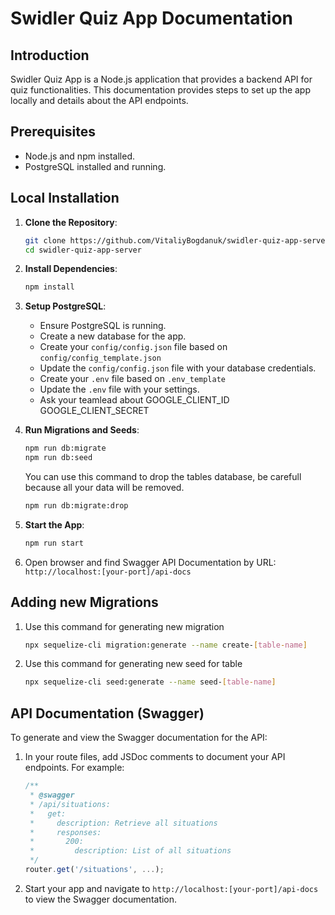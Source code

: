 # Swidler Quiz App Documentation

## Introduction

Swidler Quiz App is a Node.js application that provides a backend API for quiz functionalities. This documentation provides steps to set up the app locally and details about the API endpoints.

## Prerequisites

- Node.js and npm installed.
- PostgreSQL installed and running.

## Local Installation

1. **Clone the Repository**:
   ```bash
   git clone https://github.com/VitaliyBogdanuk/swidler-quiz-app-server.git
   cd swidler-quiz-app-server
   ```

2. **Install Dependencies**:
   ```bash
   npm install
   ```

3. **Setup PostgreSQL**:
   - Ensure PostgreSQL is running.
   - Create a new database for the app.
   - Create your `config/config.json` file based on `config/config_template.json`
   - Update the `config/config.json` file with your database credentials.
   - Create your `.env` file based on `.env_template`
   - Update the `.env` file with your settings.
   - Ask your teamlead about GOOGLE_CLIENT_ID GOOGLE_CLIENT_SECRET

4. **Run Migrations and Seeds**:
   ```bash
   npm run db:migrate
   npm run db:seed
   ```

   You can use this command to drop the tables database, be carefull because all your data will be removed.
   ```bash
   npm run db:migrate:drop
   ```

5. **Start the App**:
   ```bash
   npm run start
   ```

6. Open browser and find Swagger API Documentation by URL: `http://localhost:[your-port]/api-docs`

## Adding new Migrations
1. Use this command for generating new migration
   ```bash
   npx sequelize-cli migration:generate --name create-[table-name]
   ```

2. Use this command for generating new seed for table
   ```bash
   npx sequelize-cli seed:generate --name seed-[table-name]
   ```

## API Documentation (Swagger)

To generate and view the Swagger documentation for the API:

1. In your route files, add JSDoc comments to document your API endpoints. For example:

   ```javascript
   /**
    * @swagger
    * /api/situations:
    *   get:
    *     description: Retrieve all situations
    *     responses:
    *       200:
    *         description: List of all situations
    */
   router.get('/situations', ...);
   ```

2. Start your app and navigate to `http://localhost:[your-port]/api-docs` to view the Swagger documentation.